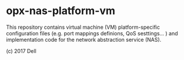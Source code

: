 # opx-nas-platform-vm
This repository contains virtual machine (VM) platform-specific configuration files (e.g. port mappings definions, QoS sesttings... ) and implementation code for the network abstraction service (NAS).

(c) 2017 Dell
